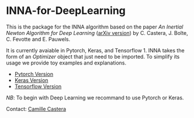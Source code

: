 # INNA-for-DeepLearning

This is the package for the INNA algorithm based on the paper *An Inertial Newton Algorithm for Deep Learning* ([arXiv version](https://arxiv.org/abs/1905.12278)) by C. Castera, J. Bolte, C. Fevotte and E. Pauwels.

It is currently avaiable in Pytorch, Keras, and Tensorflow 1. INNA takes the form of an *Optimizer* object that just need to be imported. To simplify its usage we provide toy examples and explanations.

* [Pytorch Version](https://github.com/camcastera/INNA-for-DeepLearning/tree/master/inna_for_pytorch)
* [Keras Version](https://github.com/camcastera/INNA-for-DeepLearning/tree/master/inna_for_keras)
* [Tensorflow Version](https://github.com/camcastera/INNA-for-DeepLearning/tree/master/inna_for_tensorflow)

_NB_: To begin with Deep Learning we recommand to use Pytorch or Keras.

Contact: [Camille Castera](https://camcastera.github.io/contact.html)
